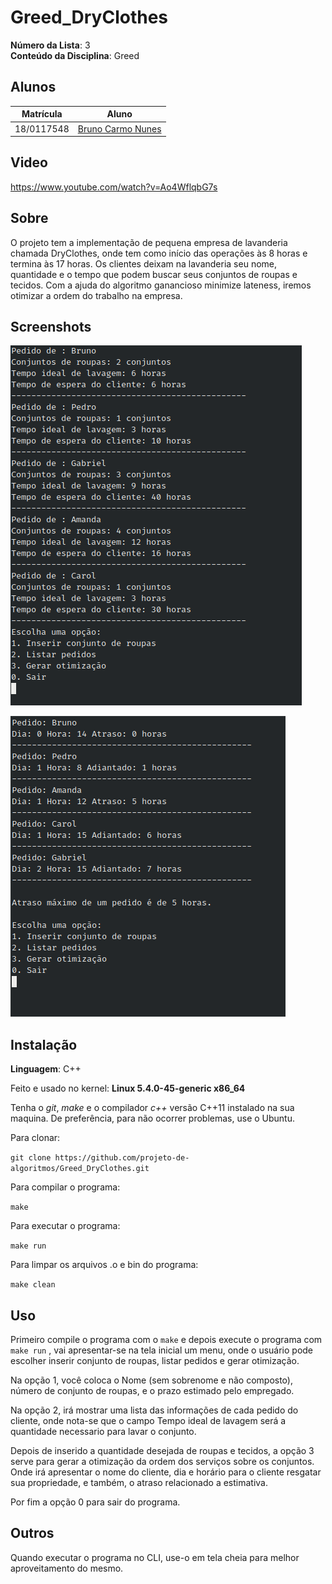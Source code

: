 
# Greed_DryClothes

**Número da Lista**: 3<br>
**Conteúdo da Disciplina**: Greed<br>

## Alunos
|Matrícula | Aluno |
| -- | -- |
| 18/0117548  |  [Bruno Carmo Nunes](https://github.com/brunocmo) |

## Video

https://www.youtube.com/watch?v=Ao4WflqbG7s

## Sobre

O projeto tem a implementação de pequena empresa de lavanderia chamada DryClothes, onde tem como início das operações às 8 horas e termina às 17 horas. Os clientes deixam na lavanderia seu nome, quantidade e o tempo que podem buscar seus conjuntos de roupas e tecidos. Com a ajuda do algoritmo ganancioso minimize lateness, iremos otimizar a ordem do trabalho na empresa.

## Screenshots

![mapaLista](doc/greed1.png)

![mapaOtimização](doc/greed2.png)

## Instalação
**Linguagem**: C++<br>

Feito e usado no kernel: **Linux 5.4.0-45-generic x86_64**

Tenha o *git*, *make* e o compilador *c++* versão C++11 instalado na sua maquina.
De preferência, para não ocorrer problemas, use o Ubuntu.

Para clonar:

`git clone https://github.com/projeto-de-algoritmos/Greed_DryClothes.git`

Para compilar o programa:

`make`

Para executar o programa:

`make run`

Para limpar os arquivos .o e bin do programa:

`make clean`

## Uso
Primeiro compile o programa com o `make` e depois execute o programa com `make run` , vai apresentar-se na tela inicial um menu, onde o usuário pode escolher inserir conjunto de roupas, listar pedidos e gerar otimização.

Na opção 1, você coloca o Nome (sem sobrenome e não composto), número de conjunto de roupas, e o prazo estimado pelo empregado.

Na opção 2, irá mostrar uma lista das informações de cada pedido do cliente, onde nota-se que o campo Tempo ideal de lavagem será a quantidade necessario para lavar o conjunto.

Depois de inserido a quantidade desejada de roupas e tecidos, a opção 3 serve para gerar a otimização da ordem dos serviços sobre os conjuntos. Onde irá apresentar o nome do cliente, dia e horário para o cliente resgatar sua propriedade, e também, o atraso relacionado a estimativa.

Por fim a opção 0 para sair do programa.

## Outros
Quando executar o programa no CLI, use-o em tela cheia para melhor aproveitamento do mesmo.
